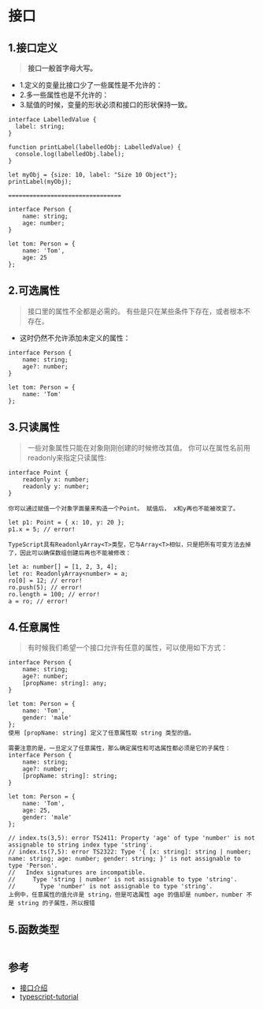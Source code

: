# 接口


## 1.接口定义

>**接口一般首字母大写。**  
- 1.定义的变量比接口少了一些属性是不允许的：  
- 2.多一些属性也是不允许的：  
- 3.赋值的时候，变量的形状必须和接口的形状保持一致。

```
interface LabelledValue {
  label: string;
}

function printLabel(labelledObj: LabelledValue) {
  console.log(labelledObj.label);
}

let myObj = {size: 10, label: "Size 10 Object"};
printLabel(myObj);

================================

interface Person {
    name: string;
    age: number;
}

let tom: Person = {
    name: 'Tom',
    age: 25
};
```

## 2.可选属性
>接口里的属性不全都是必需的。 有些是只在某些条件下存在，或者根本不存在。  
- 这时仍然不允许添加未定义的属性：

```
interface Person {
    name: string;
    age?: number;
}

let tom: Person = {
    name: 'Tom'
};
```

## 3.只读属性
>一些对象属性只能在对象刚刚创建的时候修改其值。 你可以在属性名前用 readonly来指定只读属性:

```
interface Point {
    readonly x: number;
    readonly y: number;
}

你可以通过赋值一个对象字面量来构造一个Point。 赋值后， x和y再也不能被改变了。

let p1: Point = { x: 10, y: 20 };
p1.x = 5; // error!

TypeScript具有ReadonlyArray<T>类型，它与Array<T>相似，只是把所有可变方法去掉了，因此可以确保数组创建后再也不能被修改：

let a: number[] = [1, 2, 3, 4];
let ro: ReadonlyArray<number> = a;
ro[0] = 12; // error!
ro.push(5); // error!
ro.length = 100; // error!
a = ro; // error!
```

## 4.任意属性
>有时候我们希望一个接口允许有任意的属性，可以使用如下方式：

```
interface Person {
    name: string;
    age?: number;
    [propName: string]: any;
}

let tom: Person = {
    name: 'Tom',
    gender: 'male'
};
使用 [propName: string] 定义了任意属性取 string 类型的值。

需要注意的是，一旦定义了任意属性，那么确定属性和可选属性都必须是它的子属性：
interface Person {
    name: string;
    age?: number;
    [propName: string]: string;
}

let tom: Person = {
    name: 'Tom',
    age: 25,
    gender: 'male'
};

// index.ts(3,5): error TS2411: Property 'age' of type 'number' is not assignable to string index type 'string'.
// index.ts(7,5): error TS2322: Type '{ [x: string]: string | number; name: string; age: number; gender: string; }' is not assignable to type 'Person'.
//   Index signatures are incompatible.
//     Type 'string | number' is not assignable to type 'string'.
//       Type 'number' is not assignable to type 'string'.
上例中，任意属性的值允许是 string，但是可选属性 age 的值却是 number，number 不是 string 的子属性，所以报错
```


## 5.函数类型

```

```



## 参考
- [接口介绍](https://www.tslang.cn/docs/handbook/interfaces.html)
- [typescript-tutorial](https://github.com/xcatliu/typescript-tutorial)
